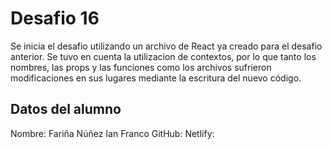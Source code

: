 # Desafio 16

Se inicia el desafio utilizando un archivo de React ya creado para el desafio anterior.
Se tuvo en cuenta la utilizacion de contextos, por lo que tanto los nombres, las props y las funciones como los archivos sufrieron modificaciones en sus lugares mediante la escritura del nuevo código.


## Datos del alumno

Nombre: Fariña Núñez Ian Franco
GitHub: 
Netlify: 